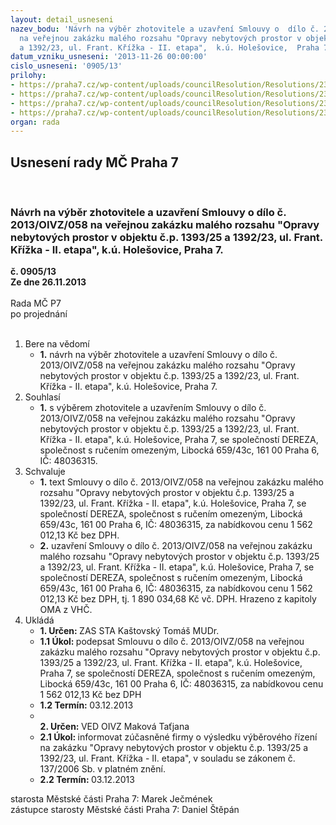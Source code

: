 ```yaml
---
layout: detail_usneseni
nazev_bodu: 'Návrh na výběr zhotovitele a uzavření Smlouvy o  dílo č. 2013/OIVZ/058
  na veřejnou zakázku malého rozsahu "Opravy nebytových prostor v objektu č.p. 1393/25
  a 1392/23, ul. Frant. Křížka - II. etapa",  k.ú. Holešovice,  Praha 7. '
datum_vzniku_usneseni: '2013-11-26 00:00:00'
cislo_usneseni: '0905/13'
prilohy:
- https://praha7.cz/wp-content/uploads/councilResolution/Resolutions/23476/61-13-2._sod_-_op.doc
- https://praha7.cz/wp-content/uploads/councilResolution/Resolutions/23476/61-13-5.harmonogram.doc
- https://praha7.cz/wp-content/uploads/councilResolution/Resolutions/23476/61-13-6.v%c3%bdzva.doc
- https://praha7.cz/wp-content/uploads/councilResolution/Resolutions/23476/61-13-8._v%c3%bdpis_z_obchodn%c3%adho_rejst%c5%99%c3%adku.pdf
organ: rada
---
```

<div id="ucUsn_pList" class="usn">
	<span><h2>Usnesení rady MČ Praha 7 </h2>
<br></span><div class="standBody">
<span><h3>Návrh na výběr zhotovitele a uzavření Smlouvy o  dílo č. 2013/OIVZ/058 na veřejnou zakázku malého rozsahu "Opravy nebytových prostor v objektu č.p. 1393/25 a 1392/23, ul. Frant. Křížka - II. etapa",  k.ú. Holešovice,  Praha 7. </h3></span><div class="center">
		<strong>č. 0905/13</strong><br>
	</div>
<div class="center">
		<strong>Ze dne 26.11.2013</strong><br><br>
	</div>Rada MČ P7<br> po projednání<br><br><ol>
<li>Bere na vědomí<ul><li>
<strong>1.</strong> návrh na výběr zhotovitele a uzavření Smlouvy o  dílo č. 2013/OIVZ/058 na veřejnou zakázku malého rozsahu "Opravy nebytových prostor v objektu č.p. 1393/25 a 1392/23, ul. Frant. Křížka - II. etapa",  k.ú. Holešovice, Praha 7. </li></ul>
</li>
<li>Souhlasí<ul><li>
<strong>1.</strong> s výběrem zhotovitele a uzavřením Smlouvy o dílo č. 2013/OIVZ/058 na veřejnou zakázku malého rozsahu "Opravy nebytových prostor v objektu č.p. 1393/25 a 1392/23, ul. Frant. Křížka - II. etapa",  k.ú. Holešovice, Praha 7, se společností DEREZA, společnost s ručením omezeným, Libocká 659/43c, 161 00 Praha 6, IČ: 48036315.</li></ul>
</li>
<li>Schvaluje<ul>
<li>
<strong>1.</strong> text Smlouvy o dílo č. 2013/OIVZ/058 na veřejnou zakázku malého rozsahu "Opravy nebytových prostor v objektu č.p. 1393/25 a 1392/23, ul. Frant. Křížka - II. etapa",  k.ú. Holešovice, Praha 7, se společností DEREZA, společnost s ručením omezeným, Libocká 659/43c, 161 00 Praha 6, IČ: 48036315, za nabídkovou cenu 1 562 012,13 Kč bez DPH.</li>
<li>
<strong>2.</strong> uzavření Smlouvy o dílo č. 2013/OIVZ/058 na veřejnou zakázku malého rozsahu "Opravy nebytových prostor v objektu č.p. 1393/25 a 1392/23, ul. Frant. Křížka - II. etapa",  k.ú. Holešovice, Praha 7, se společností DEREZA, společnost s ručením omezeným, Libocká 659/43c, 161 00 Praha 6, IČ: 48036315, za nabídkovou cenu 1 562 012,13 Kč bez DPH, tj. 1 890 034,68  Kč vč. DPH. Hrazeno z kapitoly OMA z VHČ.</li>
</ul>
</li>
<li>Ukládá<ul>
<li>
<strong>1. Určen: </strong>ZAS STA Kaštovský Tomáš MUDr.</li>
<li>
<strong>1.1 Úkol: </strong>podepsat Smlouvu o dílo č. 2013/OIVZ/058 na veřejnou zakázku malého rozsahu "Opravy nebytových prostor v objektu č.p. 1393/25 a 1392/23, ul. Frant. Křížka - II. etapa",  k.ú. Holešovice, Praha 7, se společností DEREZA, společnost s ručením omezeným, Libocká 659/43c, 161 00 Praha 6, IČ: 48036315, za nabídkovou cenu 1 562 012,13 Kč bez DPH</li>
<li>
<strong>1.2 Termín: </strong>03.12.2013</li>
<li>
<strong><br>2. Určen: </strong>VED OIVZ Maková Taťjana</li>
<li>
<strong>2.1 Úkol: </strong>informovat zúčasněné firmy o výsledku výběrového řízení na zakázku "Opravy nebytových prostor v objektu č.p. 1393/25 a 1392/23, ul. Frant. Křížka - II. etapa", v souladu se zákonem č. 137/2006 Sb. v platném znění. </li>
<li>
<strong>2.2 Termín: </strong>03.12.2013</li>
</ul>
</li>
</ol>starosta Městské části Praha 7: Marek Ječmének<br>zástupce starosty Městské části Praha 7: Daniel Štěpán 
</div>
</div>